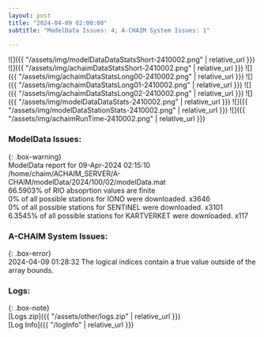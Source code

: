```yaml
---
layout: post
title: "2024-04-09 02:00:00"
subtitle: "ModelData Issues: 4; A-CHAIM System Issues: 1"

---
```


![]({{ "/assets/img/modelDataDataStatsShort-2410002.png" | relative_url }})
![]({{ "/assets/img/achaimDataStatsShort-2410002.png" | relative_url }})
![]({{ "/assets/img/achaimDataStatsLong00-2410002.png" | relative_url }})
![]({{ "/assets/img/achaimDataStatsLong01-2410002.png" | relative_url }})
![]({{ "/assets/img/achaimDataStatsLong02-2410002.png" | relative_url }})
![]({{ "/assets/img/modelDataDataStats-2410002.png" | relative_url }})
![]({{ "/assets/img/modelDataStationStats-2410002.png" | relative_url }})
![]({{ "/assets/img/achaimRunTime-2410002.png" | relative_url }})


### ModelData Issues:  
  
{: .box-warning}  
 ModelData report for 09-Apr-2024 02:15:10   
 /home/chaim/ACHAIM_SERVER/A-CHAIM/modelData/2024/100/02/modelData.mat   
 66.5903% of RIO absoprtion values are finite   
 0% of all possible stations for IONO were downloaded. x3646   
 0% of all possible stations for SENTINEL were downloaded. x3101   
 6.3545% of all possible stations for KARTVERKET were downloaded. x117   
  
### A-CHAIM System Issues:  
  
{: .box-error}  
2024-04-09 01:28:32 The logical indices contain a true value outside of the array bounds.  

### Logs:  
  
{: .box-note}  
[Logs.zip]({{ "/assets/other/logs.zip" | relative_url }})  
[Log Info]({{ "/logInfo" | relative_url }})  
